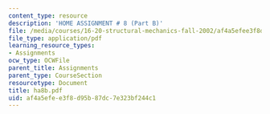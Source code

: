 ```yaml
---
content_type: resource
description: 'HOME ASSIGNMENT # 8 (Part B)'
file: /media/courses/16-20-structural-mechanics-fall-2002/af4a5efee3f8d95b87dc7e323bf244c1_ha8b.pdf
file_type: application/pdf
learning_resource_types:
- Assignments
ocw_type: OCWFile
parent_title: Assignments
parent_type: CourseSection
resourcetype: Document
title: ha8b.pdf
uid: af4a5efe-e3f8-d95b-87dc-7e323bf244c1
---
```

